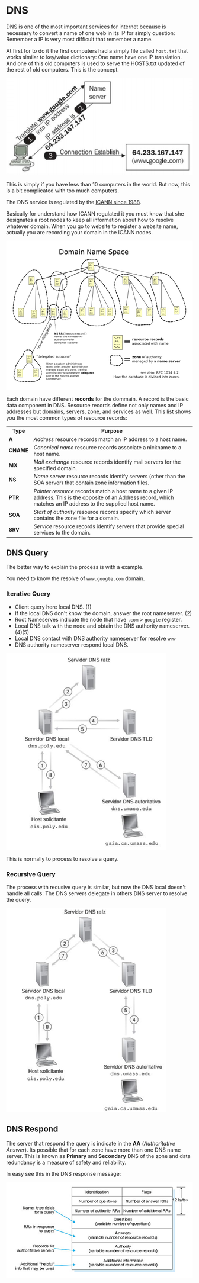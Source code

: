 # DNS

DNS is one of the most important services for internet because is necessary to convert a name of one web in its IP for simply question: Remember a IP is very most difficult that remember a name.

At first for to do it the first computers had a simply file called `host.txt` that works similar to key/value dictionary: One name have one IP translation. And one of this old computers is used to serve the HOSTS.txt updated of the rest of old computers. This is the concept.

![](../../assets/dns-translate.png)

This is simply if you have less than 10 computers in the world. But now, this is a bit complicated with too much computers.

The DNS service is regulated by the [ICANN since 1988](https://en.wikipedia.org/wiki/ICANN).

Basically for understand how ICANN regulated it you must know that she designates a root nodes to keep all information about how to resolve whatever domain. When you go to website to register a website name, actually you are recording your domain in the ICANN nodes.

![](../../assets/dns-organization.png)

Each domain have different **records** for the dommain. A record is the basic data component in DNS. Resource records define not only names and IP addresses but domains, servers, zone, and services as well. This list shows you the most common types of resource records:

<table>
<tbody><tr>
<th>Type</th>
<th>Purpose</th>
</tr>
<tr>
<td><b>A</b></td>
<td><i>Address</i> resource records match an IP address to a host
name.</td>
</tr>
<tr>
<td><b>CNAME</b></td>
<td><i>Canonical name</i> resource records associate a nickname to
a host name.</td>
</tr>
<tr>
<td><b>MX</b></td>
<td><i>Mail exchange</i> resource records identify mail servers for
the specified domain.</td>
</tr>
<tr>
<td><b>NS</b> <b></b></td>
<td><i>Name server</i> resource records identify servers (other
than the SOA server) that contain zone information files.</td>
</tr>
<tr>
<td><b>PTR</b> </td>
<td><i>Pointer resource</i> records match a host name to a given IP
address. This is the opposite of an Address record, which matches
an IP address to the supplied host name.</td>
</tr>
<tr>
<td><b>SOA</b></td>
<td><i>Start of authority</i> resource records specify which server
contains the zone file for a domain.</td>
</tr>
<tr>
<td><b>SRV</b> </td>
<td><i>Service</i> resource records identify servers that provide
special services to the domain.</td>
</tr>
</tbody></table>

## DNS Query

The better way to explain the process is with a example.

You need to know the resolve of `www.google.com` domain.

### Iterative Query

* Client query here local DNS. (1)
* If the local DNS don't know the domain, answer the root nameserver. (2)
* Root Nameserves indicate the node that have `.com` > `google` register.
* Local DNS talk with the node and obtain the DNS authority nameserver. (4)(5)
* Local DNS contact with DNS authority nameserver for resolve `www`
* DNS authority nameserver respond local DNS.

![](../../assets/dns-iterative.png)

This is normally to process to resolve a query.

### Recursive Query

The process with recusive query is similar, but now the DNS local doesn't handle all calls: The DNS servers delegate in others DNS server to resolve the query.

![](../../assets/dns-recursive.png)

## DNS Respond

The server that respond the query is indicate in the **AA** (*Authoritative Answer*). Its possible that for each zone have more than one DNS name server. This is known as **Primary** and **Secondary** DNS of the zone and data redundancy is a measure of safety and reliability.

In easy see this in the DNS response message:

![](../../assets/dns-response.png)
